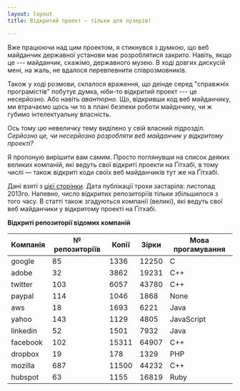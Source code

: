 ```yaml
---
layout: layout
title: Відкритий проект — тільки для лузерів!

---
```


Вже працюючи над цим проектом, я стикнувся з думкою, що веб майданчик державної установи має розроблятися закрито. Навіть, якщо це --- майданчик, скажімо, державного музею. В ході довгих дискусій мені, на жаль, не вдалося перевпевнити співрозмовників.

Також у ході розмови, склалося враження, що деінде серед "справжніх програмістів"  побутує думка, ніби-то відкритий проект --- це несерйозно. Або навіть *авантюрно*. Що, відкривши код веб майданчику, ми втрачаємо щось чи то в плані безпеки роботи майднчику, чи ж губимо інтелектуальну власність. 

Ось тому цю невеличку тему виділено у свій власний підрозділ. *Серйозно це, чи несерйозно розробляти веб майданчик у відкритому проекті?* 

Я пропоную вирішити вам самим. Просто поглянувши на список деяких великих компаній, які ведуть свої відкриті проекти на Ґітхабі, в тому числі — також відкриті коди своїх веб майданчиків тут же на Ґітхабі. 

Дані взяті з [цієї сторінки](http://jmduke.com/posts/how-big-tech-uses-github/). Дата публікації трохи застаріла: листопад 2013го. Напевно, число відкритих репозиторіїв тільки збільшилося з того часу. В статті також згадуються компанії (великі), які ведуть свої веб майданчики у відкритому проекті на Ґітхабі.

**Відкриті репозиторії відомих компаній**

<table width="100%">
<thead>
<tr>
<th>Компанія</th>
<th>№ репозиторіїв</th>
<th>Копії</th>
<th>Зірки</th>
<th>Мова прогамування</th>
</tr>
</thead>
<tbody>
<tr>
<td>google</td>
<td>85</td>
<td>1336</td>
<td>12250</td>
<td>C</td>
</tr>
<tr>
<td>adobe</td>
<td>32</td>
<td>3862</td>
<td>19231</td>
<td>C++</td>
</tr>
<tr>
<td>twitter</td>
<td>103</td>
<td>6057</td>
<td>43780</td>
<td>C++</td>
</tr>
<tr>
<td>paypal</td>
<td>114</td>
<td>1046</td>
<td>1868</td>
<td>None</td>
</tr>
<tr>
<td>aws</td>
<td>18</td>
<td>1693</td>
<td>6221</td>
<td>Java</td>
</tr>
<tr>
<td>yahoo</td>
<td>143</td>
<td>1129</td>
<td>4805</td>
<td>JavaScript</td>
</tr>
<tr>
<td>linkedin</td>
<td>52</td>
<td>1501</td>
<td>7932</td>
<td>Java</td>
</tr>
<tr>
<td>facebook</td>
<td>102</td>
<td>15311</td>
<td>64907</td>
<td>C++</td>
</tr>
<tr>
<td>dropbox</td>
<td>19</td>
<td>178</td>
<td>1329</td>
<td>PHP</td>
</tr>
<tr>
<td>mozilla</td>
<td>687</td>
<td>11500</td>
<td>44232</td>
<td>C++</td>
</tr>
<tr>
<td>hubspot</td>
<td>63</td>
<td>1155</td>
<td>16819</td>
<td>Ruby</td>
</tr>
</tbody>
</table>
